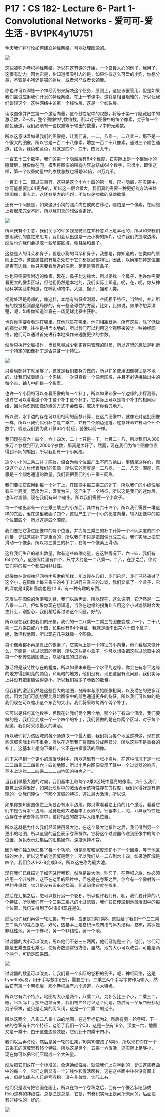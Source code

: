 # P17：CS 182- Lecture 6- Part 1- Convolutional Networks - 爱可可-爱生活 - BV1PK4y1U751

今天我们将讨论如何建立神经网络，可以处理图像的。

![](img/aa26b7e88baee7fb28c864168a76f679_1.png)

这些被称为卷积神经网络，所以在这节课的开始，一个鼓舞人心的例子，我用了，这很有动力，因为它是，你知道很吸引人的是，如果你有这么可爱的小狗，你想分类，不管是小狗还是猫的照片，或者河马或者长颈鹿。

你也许可以训练一个神经网络来解决这个任务，原则上，这应该很管用，但是如果我们尝试应用我们开发的神经网络，在上一节课中，这将是相当艰难的，所以让我们谈谈这个，这种网络中的第一个线性层，这是一个线性层。

读取图像并产生第一个激活向量，这个线性层中的权数，将等于第一个隐藏层中的激活数，Z一次，整个图像中的数值数，所以对于图像中的每个像素，对于每一个颜色通道，我们必须有一些权重等于输出的数量，Z中的元素数。

所以这意味着如果我们的图像是，让我们说，一二，八乘一，二八乘三，那不是一个很大的图像，所以它是一百二十八像素，增加一百二十八像素，通过三个颜色通道，红色，绿色和蓝色，也就是四个，四千，四万九千。

一百五十二个数字，我们的第一个隐藏层有64个维度，它实际上是一个相当小的隐藏层，就像你在问，模型将图像的所有内容总结成64个数字，它很小，即使这样，第一个权重向量中的参数总数也将是64倍，四万九千。

一百五十二，超过三百万，这只是这个小六十四的第一层，尺寸隐层，在实践中，你可能想要比64更多的，所以这一层会很大，我们真的需要一种更好的方法来处理图像，事实上，这还有更大的问题，不仅仅是参数的原始数量。

还有一个问题是，如果这张小狗的照片向左或向右移动，哪怕是一个像素，在网络上看起来完全不同，所以我们真的想做得更好。



![](img/aa26b7e88baee7fb28c864168a76f679_3.png)

所以我有个主意，我们关心的许多视觉特征在某种意义上是本地的，所以如果我们想用我们的直觉来思考，我们会认出这是一张小狗的照片，也许我们先提取边缘，然后也许我们会提取一些局部区域，像耳朵和鼻子。

这些是人的耳朵和鼻子，但是小狗的耳朵和鼻子，我想是，你知道的，在类似的原则上工作，这些属性的有趣之处在于它们都是局部特征，因此，以确定在特定位置是否有边缘，你只需要看附近的像素，确定是否有鼻子。

你也只需要看附近的像素，现在，鼻子比边缘大，所以要找一个鼻子，也许你需要看更大的像素区域，但他们仍然是本地的，我们实际上知道，呃，在，呃，你从神经科学实验中知道，在哺乳动物中，大脑、猴子、猫和人类。

视觉处理是局部的，像这样，本地有特征探测器，空间相干特征，当然啦，并非所有的视觉检测都是局部的，有一些全球性的方面，比如，比如说，如果你想弄清楚，呃，如果你知道谁将在一场足球比赛中获胜。

也许你需要看看球在哪里，其他球员在哪里，他们相距很远，所有这些，除了低级的视觉处理，往往是相当本地的，所以我们可以利用这个观察来设计一种神经网络，他们可以通过首先进行本地操作来逃脱更少的参数。

然后只执行全局操作，当信息量减少到更容易管理的时候，所以这里的想法是判断一个特定的图像补丁是否包含一个特征。



![](img/aa26b7e88baee7fb28c864168a76f679_5.png)

只看局部补丁就足够了，这就是我们要努力做的，所以许多使用图像特征是本地的，让我们试着建立一个网络，一次只查看一个像素区域，并且不必连接输出中的每个点，输入中的每一个像素。

也许一个小网络可以查看图像的每一个补丁，所以如果它像一个边缘的小探测器，也许它可以看看这个补丁这个补丁这个补丁，它实际上可以是每个补丁的相同网络，因为你识别图像边缘的方式不会改变，取决于你看的地方。

所以说，水平边的存在可以用相同的函数计算，在这片图像中，就像它对这批图像一样，所以让我们假设补丁是三乘三，它有三个颜色通道，这意味着它有两个七个数字，假设我们要为此计算64个特征，就像以前一样。

我们现在有六十四个，六十四次，二十七只是一千，七百二十八，所以我们从300多万个参数到不到2000个参数，那真是太好了，然而，现在我们为每个图像位置得到不同的输出，所以我们有一个小网络。

这个小小的三乘三补丁网络，但会为每个位置产生不同的输出，事情是这样的，假设这个立方体代表我们的图像，所以它的高度是一二八宽，一二，八又一深度，意思是三个颜色通道的数量，我们要把我们的小三乘三网络。

我们要把它应用到每一个补丁上，在图像中每三乘三的补丁，所以我们的小线性层有三个高度，宽度为三，深度为三，这产生了一个特征，所以这是我们的迷你层，也叫过滤器，现在我们有64个输出，所以我们需要一个小盒子。

每一个输出都有一个三乘三乘三的小东西，其中有六十四个，所以我们需要一堆这样的东西，但在这里我画了四个，这就产生了一个小的长度向量，输入图像中的每个位置四个，所以这是四个深度。

我们要把它滑过图像中的每个位置，并为每三乘三的补丁计算一个不同深度的四个向量，记住这些补丁是重叠的，所以我们不只是把图像分成三块，我们实际上把它滑动一个像素，所以每三乘三的补丁，在每一个像素上滑动。

这样我们生产的输出数量，你有这些四维向量，在这种情况下，六十四，我们有64个特点，这张照片里有四个，尺寸大约是一二八乘一，二八，在那之后，你对它们中的每一个都应用非线性。

就像你在常规神经网络中所做的那样，所以现在我们，我们已经，我们已经通过了这个小，在图像上每三乘三的补丁上进行三乘三的过滤，我们又拿了一个盒子，它的深度是4宽和高度也是1 2 8，有一种有趣的东西。

这发生在图像的角落和边缘，我们以后再谈，所以现在，这么说吧，它仍然是一二八乘一二八，但如果你现在想知道，当你在边缘的拐角处应用这个小过滤器时会发生什么，别担心，我们稍后再讨论这个问题，好的。

所以现在我们把我们的形象，我们的一二八乘一二乘三的图像变成了一个，二十八乘一二八乘四或六十四，如果你有64个特征，我就是画不出来六十四个盒子，呃，激活权地图，所以现在几乎就像一个图像。

每个像素都不再是真正的像素了，它实际上是一个特征的小向量，他们看起来像什么，下面是一些过滤器的示例，所以这些是小盒子，你可以想象把这些过滤器中的每一个都传递到图像上，以及相应的过滤器。

激活将是该特性存在的程度，所以如果未来是一个水平的边缘，你会在有水平边缘的地方得到明亮的颜色，和黑暗的地方，他们没有，现在这里有点问题，我们实际上并没有把事情做得更小，所以我们减少了参数的数量。

但我们的激活仍然是这些巨大的地图，分辨率与原始图像相同，以及潜在的更多深度，因为我们可能想要比原始图像中的颜色通道更多的特征，所以我们可以做的是我们现在可以缩小这个东西的大小，我们将采取每两个两个补丁。

它可以是任何其他数字，但现在让我们两个两个地，那个补丁有四个深度，我们要做的是，我们会变成一个一个四个的补丁，我们要做的是在每两个区域，对于每个频道，我们将采取最大的激活。

所以我们将为该区域的每个通道取一个最大值，我们将为每个地区这样做，现在这些区域实际上将不重叠，所以在这里我们将图像分成两部分，所以这些不是重叠的补丁，这基本上是向下采样，它正在拍摄激活的图像。

向下采样到一个更小的激活映射中，所以这里有一张小照片，在这种情况下是一张二二四乘二二四乘六十四的地图，所以小黑白图像显示了其中一个过滤器的响应，基本上这张二二四乘二二二四地图的特点之一。

当我们做最大池的时候，我们基本上取每个2乘2区域中最亮的像素，为什么我们直觉上做得很好，如果此映射中的激活表示该特性存在的程度，我们问得好是有道理的，让我们评估一下那个区域的特征，通过最大激活，所以说。

如果你想知道图像左上角是否有水平边缘，你只需看看左上角的几个激活，看看它们中是否有水平边缘，这就是最大池基本上设置的，它基本上，呃，计算该特性是否存在于该修补程序中，或将相应的数字写入结果位置。

所以这就是为什么我们经常使用最大池，在这个最大池操作之后，我们得到另一个更小的地图，所以这里的蓝色表示卷积操作，它将这个过滤器传递到图像中的每个位置，黄色表示汇集后的汇集操作，深度保持不变。

因为我们独立地汇集了每一个功能，但是高度和宽度现在小了一个因素，等于池区域的大小，所以这里的池区域是两个，所以我们从一二八到六十四，如果池区域是四个，我们会从1-2-8变成3-2，所以这被称为最大池。

现在我们已经描述了如何进行卷积，然后是最大池，别忘了，在卷积之后，你必须应用一个非线性，这不在这里的图片中，但总是在卷积之后，你会有一个像射线一样的非线性，它只是没有画出这幅画，但请记住它就在那里。

然后在汇集之后，您可以执行另一个卷积，所以也许我们有，呃，我们要计算的八个特征，所以我们有一个三乘三乘八的小过滤器，我们把它传递到池激活图中的每个位置，我们又得到了64乘64现在是8。

然后也许我们再做一轮汇集，有一种，应该是2乘2乘8，这就给了我们一个三二乘三二乘八的混合激活，好的，这基本上是卷积神经网络的体系结构，卷积，其次是非线性池，另一个卷积，另一个非线性，另一个池。

过滤器的大小可以改变，所以他们不必三三两两，他们可能是三个，他们，它们可能是五乘五或七乘七，使用奇数通常很方便。虽然，池的大小可以改变，可能是两个两个，可能是四乘四。



![](img/aa26b7e88baee7fb28c864168a76f679_7.png)

过滤器的数量可以改变，让我们看一个实际的卷积的例子，呃，神经网络，这是Lynette网络，用于手写数字识别，需要三个，二乘三两个手写字符作为输入，然后它有第一个卷积层，那个卷积层有六个通道，六大特点。

所以它有六个特点，地图的大小是两个，八乘二八，为什么比三个小，二乘三二，嗯，它实际上与那些边缘有关，我们稍后会讨论这个问题，然后有一个东西被标记为子采样，这只是汇集的同义词，这是一个二乘二的池子。

所以这两个，八乘二八乘十四的地图，在这里标记为2，然后有另一轮卷积，下一轮的卷积有十六个特征，这给了我们一个C3，这是一张有16个，深度十六，地图又是十乘十，由于这些边缘效应，它们比十四乘十四小。

我们以后再讨论，然后是另一轮的汇集，10乘10变成了5乘5，所以现在你在一个五乘五的区域里有16个特征，所以这是两个，五乘十六激活，这实际上足够小，现在你可以把它们压扁成一个大矢量。

然后把它们放在一个标准的，全连通线性层，就像我们上次学到的，记住这些卷曲中的每一个，它们之后又有一个非线性和激活函数，这在这些画中往往没有画出来，但是如果有人只是写卷积，没有非线性，实际上有。

他们只是没有把它画在画上，所以在每一个卷积之后，会有一个像乙状结肠或Relu这样的非线性，总是总是总是，它是，有卷积实际上是闻所未闻的，后面没有非线性的，好的。



![](img/aa26b7e88baee7fb28c864168a76f679_9.png)